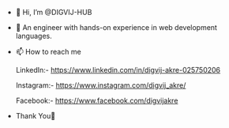 - 👋 Hi, I’m @DIGVIJ-HUB
- 👀 An engineer with hands-on experience in web development languages. 
- 📫 How to reach me 

     LinkedIn:- https://www.linkedin.com/in/digvij-akre-025750206
     
     Instagram:- https://www.instagram.com/digvij_akre/
     
     Facebook:- https://www.facebook.com/digvijakre

- Thank You🙏
